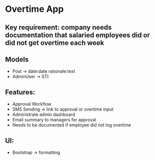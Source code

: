 # Overtime App

## Key requirement: company needs documentation that salaried employees did or did not get overtime each week

## Models
- Post -> date:date rationale:text
- AdminUser -> STI

## Features:
- Approval Workflow
- SMS Sending -> link to approval or overtime input
- Administrate admin dashboard
- Email summary to managers for approval
- Needs to be documented if employee did not log overtime

## UI:
- Bootstrap -> formatting
